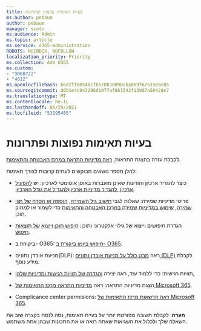 ```yaml
---
title: בעיות תאימות נפוצות ופתרונות
ms.author: pebaum
author: pebaum
manager: scotv
ms.audience: Admin
ms.topic: article
ms.service: o365-administration
ROBOTS: NOINDEX, NOFOLLOW
localization_priority: Priority
ms.collection: Adm_O365
ms.custom:
- "9000722"
- "4812"
ms.openlocfilehash: b6d2ff60548cfb578b30890cba069f67515e9c05
ms.sourcegitcommit: d6b1e4c843206d1977af861542f139d7a5042de7
ms.translationtype: MT
ms.contentlocale: he-IL
ms.lasthandoff: 06/29/2021
ms.locfileid: "53195485"
---
```

# <a name="compliance-common-issues-and-resolutions"></a>בעיות תאימות נפוצות ופתרונות

לקבלת עזרה בהצגת התראות, [ראה מדיניות התראה במרכז האבטחה והתאימות](/microsoft-365/compliance/alert-policies).

להלן מספר נושאים מבוקשים לעתים קרובות לצורך תאימות:

- כיצד להגדיר ארכיון והודעות שאינן מועברות באופן אוטומטי לארכיון: יש [להפעיל ארכיון, להגדיר מדיניות ארכיון](/microsoft-365/compliance/set-up-an-archive-and-deletion-policy-for-mailboxes)ו[להגדיל את גודל הארכיון](/microsoft-365/compliance/enable-unlimited-archiving).

- פריטי מדיניות שמירה: שאלות לגבי [חישוב גיל השמירה](/exchange/security-and-compliance/messaging-records-management/retention-age), [הוספה או הסרה של תגי שמירה](/exchange/security-and-compliance/messaging-records-management/add-or-remove-retention-tags), [שימוש במדיניות שמירה במרכז האבטחה והתאימות](/exchange/security-and-compliance/messaging-records-management/create-a-retention-policy) כדי לשמור או למחוק תוכן.

- הגדרת חיפושים וייצוא של גילוי אלקטרוני ותוכן: [חיפוש תוכן וייצוא](/microsoft-365/compliance/content-search) [של תוצאות חיפוש](/microsoft-365/compliance/export-search-results).

- ביקורת ב- O365: [חיפוש ביומן ביקורת ב- O365](/microsoft-365/compliance/search-the-audit-log-in-security-and-compliance).

- מניעת אובדן נתונים(DLP): ראה [מבט כולל על מניעת אובדן נתונים (DLP)](/microsoft-365/compliance/data-loss-prevention-policies) לקבלת מידע נוסף.
 
- תוויות רגישות: כדי ללמוד עוד, ראה יצירה [והגדרה של תוויות רגישות ומדיניות שלהן.](/microsoft-365/compliance/create-sensitivity-labels)

- הצגת מדיניות התראה: ראה [מדיניות התראה מרכז התאימות של Microsoft 365](/microsoft-365/compliance/alert-policies).

- Complicance center permisions: [ראה הרשאות מרכז התאימות של Microsoft 365](/microsoft-365/compliance/microsoft-365-compliance-center-permissions).

**הערה**: לקבלת תשובה מפורטת יותר על בעיית תאימות, נסה לנסח בקצרה שוב את השאלה שלך ולכלול את השגיאות שאתה רואה או את התכונות שבהן אתה משתמש.
